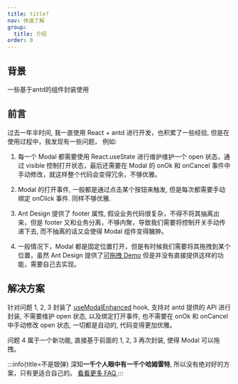 ```yaml
---
title: title?
nav: 快速了解
group:
  title: 介绍
order: 0
---
```


## 背景

一些基于antd的组件封装使用

## 前言

过去一年半时间, 我一直使用 React + antd 进行开发，也积累了一些经验, 但是在使用过程中，我发现有一些问题， 例如:

1. 每一个 Modal 都需要使用 React.useState 进行维护维护一个 open 状态，通过 visible 控制打开状态，最后还需要在 Modal 的 onOk 和 onCancel 事件中手动修改，就这样整个代码会变得冗余，不够优雅。

2. Modal 的打开事件, 一般都是通过点击某个按钮来触发, 但是每次都需要手动绑定 onClick 事件. 同样不够优雅.

3. Ant Design 提供了 footer 属性, 假设业务代码很复杂，不得不将其抽离出来，但是 footer 又和业务分离，不够内聚，导致我们需要将控制开关手动传递下去, 而不抽离的话又会使得 Modal 组件变得臃肿。

4. 一般情况下，Modal 都是固定位置打开，但是有时候我们需要将其拖拽到某个位置，虽然 Ant Design 提供了[可拖拽 Demo](https://ant.design/components/modal#components-modal-demo-modal-render) 但是并没有直接提供这样的功能，需要自己去实现。

## 解决方案

针对问题 1, 2, 3 封装了 [useModalEnhanced](/api/use-modal-enhanced) hook, 支持对 antd 提供的 API 进行封装, 不需要维护 open 状态, 以及绑定打开事件, 也不需要在 onOk 和 onCancel 中手动修改 open 状态, 一切都是自动的, 代码变得更加优雅。

问题 4 属于一个新功能, 直接基于前面的 1, 2, 3 再次封装, 使得 Modal 可以拖拽。

:::info{title=不是银弹}
深知**一千个人眼中有一千个哈姆雷特**, 所以没有绝对好的方案，只有更适合自己的。 [看看更多 FAQ ](../faq.md)
:::
